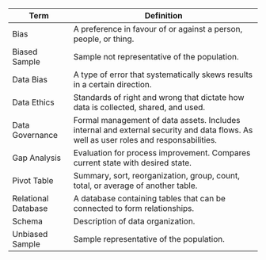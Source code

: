 |Term|Definition|
|--|--|
|Bias|A preference in favour of or against a person, people, or thing.|
|Biased Sample|Sample not representative of the population.|
|Data Bias|A type of error that systematically skews results in a certain direction.|
|Data Ethics|Standards of right and wrong that dictate how data is collected, shared, and used.|
|Data Governance|Formal management of data assets. Includes internal and external security and data flows. As well as user roles and responsabilities.|
|Gap Analysis|Evaluation for process improvement. Compares current state with desired state.|
|Pivot Table|Summary, sort, reorganization, group, count, total, or average of another table.|
|Relational Database|A database containing tables that can be connected to form relationships.|
|Schema|Description of data organization.|
|Unbiased Sample|Sample representative of the population.|

